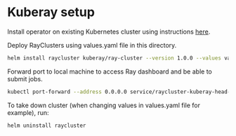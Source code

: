 # Kuberay setup

Install operator on existing Kubernetes cluster using instructions [here](https://docs.ray.io/en/master/cluster/kubernetes/getting-started/raycluster-quick-start.html).

Deploy RayClusters using values.yaml file in this directory.

```bash
helm install raycluster kuberay/ray-cluster --version 1.0.0 --values values.yaml
```

Forward port to local machine to access Ray dashboard and be able to submit jobs.

```bash
kubectl port-forward --address 0.0.0.0 service/raycluster-kuberay-head-svc 8265:8265
```

To take down cluster (when changing values in values.yaml file for example), run:

```bash
helm uninstall raycluster
```